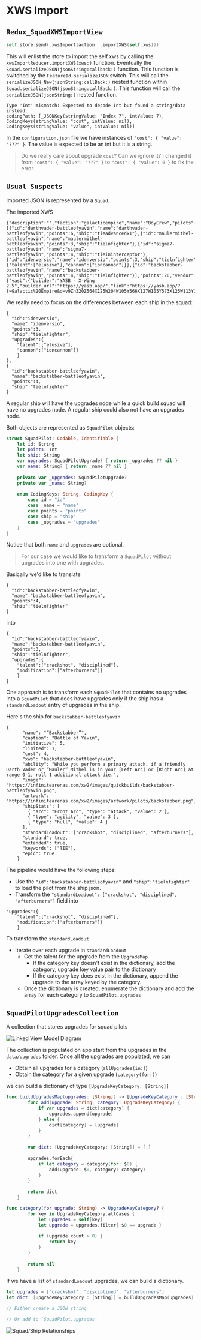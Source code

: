 #  XWS Import

## `Redux_SquadXWSImportView`

```swift
self.store.send(.xwsImport(action: .importXWS(self.xws)))
```

This will enlist the store to import the self.xws by calling the `xwsImportReducer.importXWS(xws:)` function.  Eventually the `Squad.serializeJSON(jsonString:callback:)` function.  This function is switched by the `FeatureId.serializeJSON` switch.  This will call the `serializeJSON_New(jsonString:callBack:)` nested function within `Squad.serializeJSON(jsonString:callBack:)`.  This function will call the `serializeJSON(jsonString:)` nested function.

```
Type 'Int' mismatch: Expected to decode Int but found a string/data instead.
codingPath: [_JSONKey(stringValue: "Index 7", intValue: 7), CodingKeys(stringValue: "cost", intValue: nil), CodingKeys(stringValue: "value", intValue: nil)]
```

In the `configuration.json` file we have instances of `"cost": { "value": "???" }`.  The value is expected to be an int but it is a string.

> Do we really care about upgrade `cost`?  Can we ignore it?
> I changed it from `"cost": { "value": "???" }` to `"cost": { "value": 0 }` to fix the error.


## `Usual Suspects`

Imported JSON is represented by a `Squad`.  

The imported XWS

```
{"description":"","faction":"galacticempire","name":"BoyCrew","pilots":[{"id":"darthvader-battleofyavin","name":"darthvader-battleofyavin","points":6,"ship":"tieadvancedx1"},{"id":"maulermithel-battleofyavin","name":"maulermithel-battleofyavin","points":3,"ship":"tielnfighter"},{"id":"sigma7-battleofyavin","name":"sigma7-battleofyavin","points":4,"ship":"tieininterceptor"},{"id":"idenversio","name":"idenversio","points":3,"ship":"tielnfighter","upgrades":{"talent":["elusive"],"cannon":["ioncannon"]}},{"id":"backstabber-battleofyavin","name":"backstabber-battleofyavin","points":4,"ship":"tielnfighter"}],"points":20,"vendor":{"yasb":{"builder":"YASB - X-Wing 2.5","builder_url":"https://yasb.app/","link":"https://yasb.app/?f=Galactic%20Empire&d=v9ZhZ20Z564X125W204W105Y566X127W105Y573X125W113Y218X119WW11WWY565X116W381W105&sn=BoyCrew&obs="}},"version":"10/28/2022"}
```

We really need to focus on the differences between each ship in the squad:

```
{
  "id":"idenversio",
  "name":"idenversio",
  "points":3,
  "ship":"tielnfighter",
  "upgrades":{
    "talent":["elusive"],
    "cannon":["ioncannon"]}
    }
},
{
  "id":"backstabber-battleofyavin",
  "name":"backstabber-battleofyavin",
  "points":4,
  "ship":"tielnfighter"
}
```

A regular ship will have the upgrades node while a quick build squad will have no upgrades node.
A regular ship could also not have an upgrades node.

Both objects are represented as `SquadPilot` objects:

```swift
struct SquadPilot: Codable, Identifiable {
    let id: String
    let points: Int
    let ship: String
    var upgrades: SquadPilotUpgrade? { return _upgrades ?? nil }
    var name: String? { return _name ?? nil }
    
    private var _upgrades: SquadPilotUpgrade?
    private var _name: String?
    
    enum CodingKeys: String, CodingKey {
        case id = "id"
        case _name = "name"
        case points = "points"
        case ship = "ship"
        case _upgrades = "upgrades"
    }
}
``` 
Notice that both `name` and `upgrades` are optional.


> For our case we would like to transform a `SquadPilot` without upgrades into one with upgrades.

Basically we'd like to translate 

```
{
  "id":"backstabber-battleofyavin",
  "name":"backstabber-battleofyavin",
  "points":4,
  "ship":"tielnfighter"
}
```

into

```
{
  "id":"backstabber-battleofyavin",
  "name":"backstabber-battleofyavin",
  "points":3,
  "ship":"tielnfighter",
  "upgrades":{
    "talent":["crackshot", "disciplined"],
    "modification":["afterburners"]}
    }
}
```

One approach is to transform each `SquadPilot` that contains no upgrades into a `SquadPilot` that does have upgrades only if the ship has a `standardLoadout` entry of upgrades in the ship.

Here's the ship for `backstabber-battleofyavin`

```
{
      "name": "“Backstabber”",
      "caption": "Battle of Yavin",
      "initiative": 5,
      "limited": 1,
      "cost": 4,
      "xws": "backstabber-battleofyavin",
      "ability": "While you perform a primary attack, if a friendly Darth Vader or “Mauler” Mithel is in your [Left Arc] or [Right Arc] at range 0-1, roll 1 additional attack die.",
      "image": "https://infinitearenas.com/xw2/images/quickbuilds/backstabber-battleofyavin.png",
      "artwork": "https://infinitearenas.com/xw2/images/artwork/pilots/backstabber.png",
      "shipStats": [
        { "arc": "Front Arc", "type": "attack", "value": 2 },
        { "type": "agility", "value": 3 },
        { "type": "hull", "value": 4 }
      ],
      "standardLoadout": ["crackshot", "disciplined", "afterburners"],
      "standard": true,
      "extended": true,
      "keywords": ["TIE"],
      "epic": true
    }
```

The pipeline would have the following steps:

- Use the `"id":"backstabber-battleofyavin"` and `"ship":"tielnfighter"` to load the pilot from the ship json.
- Transform the `"standardLoadout": ["crackshot", "disciplined", "afterburners"]` field into
```
"upgrades":{
    "talent":["crackshot", "disciplined"],
    "modification":["afterburners"]}
    }
```
To transform the `standardLoadout`
- Iterate over each upgrade in `standardLoadout`
  - Get the talent for the upgrade from the `UpgradeMap`
    - If the category key doesn't exist in the dictionary, add the category, upgrade key value pair to the dictionary
    - If the category key does exist in the dictionary, append the upgrade to the array keyed by the category.
  - Once the dictionary is created, enumerate the dictionary and add the array for each category to `SquadPilot.upgrades`

## `SquadPilotUpgradesCollection`
A collection that stores upgrades for squad pilots

![Linked View Model Diagram](https://pakirby1.github.io/images/XWSImport-SquadPilotUpgradesCollection.png)

The collection is populated on app start from the upgrades in the `data/upgrades` folder.   Once all the upgrades are populated, we can 

- Obtain all upgrades for a category (`allUpgrades(in:)`)
- Obtain the category for a given upgrade (`category(for:)`)

we can build a dictionary of type `[UpgradeKeyCategory: [String]]`

```swift
func buildUpgradesMap(upgrades: [String]) -> [UpgradeKeyCategory : [String]] {
        func add(upgrade: String, category: UpgradeKeyCategory) {
            if var upgrades = dict[category] {
                upgrades.append(upgrade)
            } else {
                dict[category] = [upgrade]
            }
        }
        
        var dict: [UpgradeKeyCategory: [String]] = [:]
        
        upgrades.forEach{
            if let category = category(for: $0) {
                add(upgrade: $0, category: category)
            }
        }
        
        return dict
    }
```


```swift
func category(for upgrade: String) -> UpgradeKeyCategory? {
        for key in UpgradeKeyCategory.allCases {
            let upgrades = self[key]
            let upgrade = upgrades.filter{ $0 == upgrade }
            
            if (upgrade.count > 0) {
                return key
            }
        }
        
        return nil
    }
```

If we have a  list of `standardLoadout` upgrades, we can build a dictionary.

```swift
let upgrades = ["crackshot", "disciplined", "afterburners"]
let dict: [UpgradeKeyCategory : [String]] = buildUpgradesMap(upgrades)

// Either create a JSON string

// Or add to `SquadPilot.upgrades`

```

![Squad/Ship Relationships](https://github.com/pakirby1/pakirby1.github.io/images/ShipXWSImport.png)






